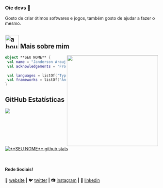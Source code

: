 ### Oie devs 👋

Gosto de criar ótimos softwares e jogos, também gosto de ajudar a fazer o mesmo.

## <img width="45" alt="about" src="https://raw.github.com/elizarov/elizarov/master/about.png"> Mais sobre mim

<img align="right" width="300" src="https://i2.wp.com/allhtaccess.info/wp-content/uploads/2018/03/programming.gif?fit=1281%2C716&ssl=1" />

```kotlin
object **SEU NOME** {
 val name = "Janderson Araujo de Brito"
 val acknowledgements = "Frontend Developer, Game Developer"
 
 val languages = listOf("TypeScript", "JavaScript", "C#", "PHP") 
 val frameworks = listOf("Angular", "Unity 3D", "React", "Laravel") 
}
```

## **GitHub Estatísticas**

<a href="https://github.com/jandersonbrito">
  <img align="center" src="https://github-readme-stats.vercel.app/api/top-langs/?username=jandersonbrito&theme=dracula&hide_langs_below=1" />
</a>

<a href="https://github.com/Gurupreet">
 <img align="center" src="https://github-readme-stats.vercel.app/api?username=jandersonbrito&show_icons=true&theme=dracula&line_height=27" alt="**SEU NOME** github stats"/>
</a>

[website]: https://www.gamejanderson.com.br/
[twitter]: https://twitter.com/jand_brito
[instagram]: https://www.instagram.com/jand.brito
[linkedin]: https://www.linkedin.com/in/janderson-araujo-62893849/
<br>

#### Rede Sociais!

🏡 [website][website] **|** 
🐦 [twitter][twitter] **|** 
📷 [instagram][instagram] **|** 
👔 [linkedin][linkedin]

